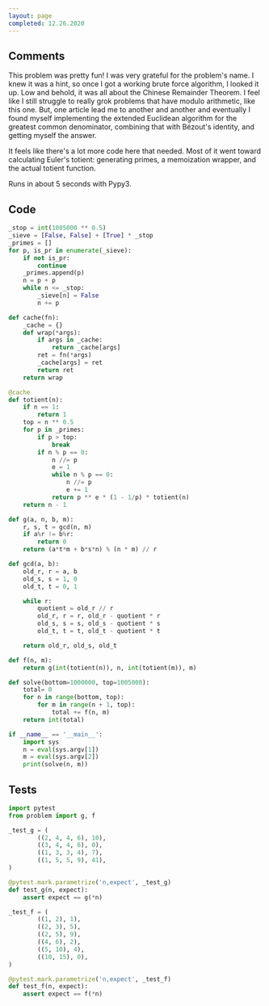 ```yaml
---
layout: page
completed: 12.26.2020
---
```


## Comments

This problem was pretty fun!  I was very grateful for the problem's name.  I
knew it was a hint, so once I got a working brute force algorithm, I looked it
up.  Low and behold, it was all about the Chinese Remainder Theorem.  I feel
like I still struggle to really grok problems that have modulo arithmetic, like
this one.  But, one article lead me to another and another and eventually I
found myself implementing the extended Euclidean algorithm for the greatest
common denominator, combining that with Bézout's identity, and getting myself
the answer.

It feels like there's a lot more code here that needed.  Most of it went toward
calculating Euler's totient: generating primes, a memoization wrapper, and the
actual totient function.

Runs in about 5 seconds with Pypy3.

## Code

```python
_stop = int(1005000 ** 0.5)
_sieve = [False, False] + [True] * _stop
_primes = []
for p, is_pr in enumerate(_sieve):
    if not is_pr:
        continue
    _primes.append(p)
    n = p + p
    while n <= _stop:
        _sieve[n] = False
        n += p

def cache(fn):
    _cache = {}
    def wrap(*args):
        if args in _cache:
            return _cache[args]
        ret = fn(*args)
        _cache[args] = ret
        return ret
    return wrap

@cache
def totient(n):
    if n == 1:
        return 1
    top = n ** 0.5
    for p in _primes:
        if p > top:
            break
        if n % p == 0:
            n //= p
            e = 1
            while n % p == 0:
                n //= p
                e += 1
            return p ** e * (1 - 1/p) * totient(n)
    return n - 1

def g(a, n, b, m):
    r, s, t = gcd(n, m)
    if a%r != b%r:
        return 0
    return (a*t*m + b*s*n) % (n * m) // r

def gcd(a, b):
    old_r, r = a, b
    old_s, s = 1, 0
    old_t, t = 0, 1

    while r:
        quotient = old_r // r
        old_r, r = r, old_r - quotient * r
        old_s, s = s, old_s - quotient * s
        old_t, t = t, old_t - quotient * t

    return old_r, old_s, old_t

def f(n, m):
    return g(int(totient(n)), n, int(totient(m)), m)

def solve(bottom=1000000, top=1005000):
    total= 0
    for n in range(bottom, top):
        for m in range(n + 1, top):
            total += f(n, m)
    return int(total)

if __name__ == '__main__':
    import sys
    n = eval(sys.argv[1])
    m = eval(sys.argv[2])
    print(solve(n, m))
```

## Tests

```python
import pytest
from problem import g, f

_test_g = (
        ((2, 4, 4, 6), 10),
        ((3, 4, 4, 6), 0),
        ((1, 3, 3, 4), 7),
        ((1, 5, 5, 9), 41),
)

@pytest.mark.parametrize('n,expect', _test_g)
def test_g(n, expect):
    assert expect == g(*n)

_test_f = (
        ((1, 2), 1),
        ((2, 3), 5),
        ((2, 5), 9),
        ((4, 6), 2),
        ((5, 10), 4),
        ((10, 15), 0),
)

@pytest.mark.parametrize('n,expect', _test_f)
def test_f(n, expect):
    assert expect == f(*n)
```
